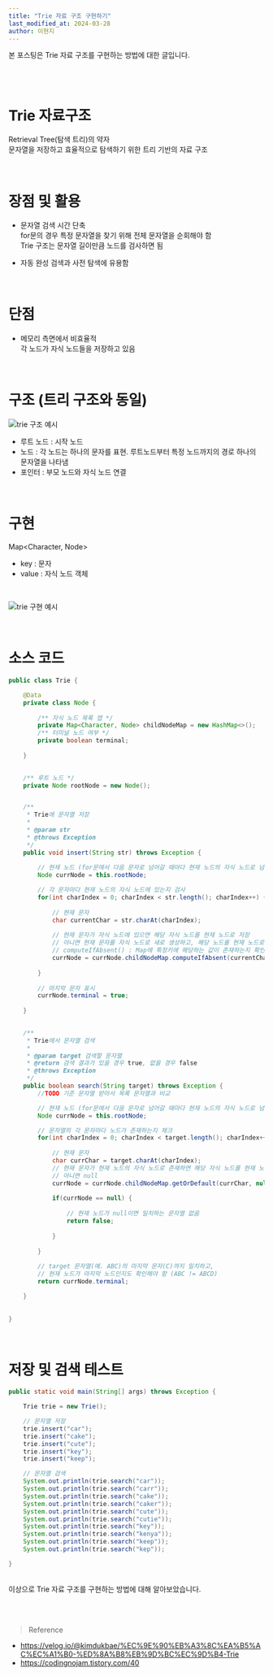 ```yaml
---
title: "Trie 자료 구조 구현하기"
last_modified_at: 2024-03-28
author: 이현지
---
```


본 포스팅은 Trie 자료 구조를 구현하는 방법에 대한 글입니다.

<br><br>

# Trie 자료구조
Retrieval Tree(탐색 트리)의 약자<br>
문자열을 저장하고 효율적으로 탐색하기 위한 트리 기반의 자료 구조<br>

<br>

# 장점 및 활용
- 문자열 검색 시간 단축<br>
for문의 경우 특정 문자열을 찾기 위해 전체 문자열을 순회해야 함<br>
Trie 구조는 문자열 길이만큼 노드를 검사하면 됨<br>

- 자동 완성 검색과 사전 탐색에 유용함<br>

<br>

# 단점
- 메모리 측면에서 비효율적<br>
각 노드가 자식 노드들을 저장하고 있음<br>

<br>

# 구조 (트리 구조와 동일)
![trie 구조 예시](https://img1.daumcdn.net/thumb/R1280x0/?scode=mtistory2&fname=https%3A%2F%2Fblog.kakaocdn.net%2Fdn%2Fcc8fGF%2FbtsGa9g2UAF%2FlNMIphrx021IbKsdUA4E91%2Fimg.png)

- 루트 노드 : 시작 노드<br>
- 노드 : 각 노드는 하나의 문자를 표현. 루트노드부터 특정 노드까지의 경로 하나의 문자열을 나타냄<br>
- 포인터 : 부모 노드와 자식 노드 연결<br>

<br>

# 구현

Map<Character, Node><br> 
- key : 문자<br>
- value : 자식 노드 객체<br>
<br>

![trie 구현 예시](https://img1.daumcdn.net/thumb/R1280x0/?scode=mtistory2&fname=https%3A%2F%2Fblog.kakaocdn.net%2Fdn%2F8K5eX%2FbtsF8xcCsHL%2F9ka2y3Vi755T1OtU3iizW1%2Fimg.png)


<br>

# 소스 코드
```java
public class Trie {

	@Data
	private class Node {
				
		/** 자식 노드 목록 맵 */
		private Map<Character, Node> childNodeMap = new HashMap<>();
        /** 터미널 노드 여부 */
        private boolean terminal;
        
	}

	
	/** 루트 노드 */
	private Node rootNode = new Node();	


	/**
	 * Trie에 문자열 저장
	 * 
	 * @param str 
	 * @throws Exception
	 */
	public void insert(String str) throws Exception {
				
		// 현재 노드 (for문에서 다음 문자로 넘어갈 때마다 현재 노드의 자식 노드로 넘어감)
		Node currNode = this.rootNode;

		// 각 문자마다 현재 노드의 자식 노드에 있는지 검사
	    for(int charIndex = 0; charIndex < str.length(); charIndex++) {
	    	
	    	// 현재 문자
	    	char currentChar = str.charAt(charIndex);
	    	
	    	// 현재 문자가 자식 노드에 있으면 해당 자식 노드를 현재 노드로 저장 
	    	// 아니면 현재 문자를 자식 노드로 새로 생성하고, 해당 노드를 현재 노드로 저장
	    	// computeIfAbsent() : Map에 특정키에 해당하는 값이 존재하는지 확인 후 있으면 해당 값 반환, 없으면 새로 만들어서 추가 후 반환
	    	currNode = currNode.childNodeMap.computeIfAbsent(currentChar, key -> new Node());
	    		    
	    }
		
        // 마지막 문자 표시
        currNode.terminal = true;
        
	}

	
	/**
	 * Trie에서 문자열 검색
	 * 
	 * @param target 검색할 문자열
	 * @return 검색 결과가 있을 경우 true, 없을 경우 false
	 * @throws Exception
	 */
	public boolean search(String target) throws Exception {
		//TODO 기준 문자열 받아서 목록 문자열과 비교

		// 현재 노드 (for문에서 다음 문자로 넘어갈 때마다 현재 노드의 자식 노드로 넘어감)
		Node currNode = this.rootNode;

		// 문자열의 각 문자마다 노드가 존재하는지 체크
		for(int charIndex = 0; charIndex < target.length(); charIndex++) {
			
			// 현재 문자
			char currChar = target.charAt(charIndex);
			// 현재 문자가 현재 노드의 자식 노드로 존재하면 해당 자식 노드를 현재 노드로 저장
            // 아니면 null
			currNode = currNode.childNodeMap.getOrDefault(currChar, null);
			
			if(currNode == null) {
				
				// 현재 노드가 null이면 일치하는 문자열 없음
				return false;
	        
			}
		
		}
		
		// target 문자열(예. ABC)의 마지막 문자(C)까지 일치하고, 
        // 현재 노드가 마지막 노드인지도 확인해야 함 (ABC != ABCD)
		return currNode.terminal;

	}
	
	
}
```
<br>

# 저장 및 검색 테스트
```java
public static void main(String[] args) throws Exception {

    Trie trie = new Trie(); 

    // 문자열 저장
    trie.insert("car");
    trie.insert("cake");
    trie.insert("cute");
    trie.insert("key");
    trie.insert("keep");

    // 문자열 검색
    System.out.println(trie.search("car"));
    System.out.println(trie.search("carr"));
    System.out.println(trie.search("cake"));
    System.out.println(trie.search("caker"));
    System.out.println(trie.search("cute"));
    System.out.println(trie.search("cutie"));
    System.out.println(trie.search("key"));
    System.out.println(trie.search("kenya"));
    System.out.println(trie.search("keep"));
    System.out.println(trie.search("kep"));

}
```
<br>
이상으로 Trie 자료 구조를 구현하는 방법에 대해 알아보았습니다. 

<br><br>
 > Reference 
- https://velog.io/@kimdukbae/%EC%9E%90%EB%A3%8C%EA%B5%AC%EC%A1%B0-%ED%8A%B8%EB%9D%BC%EC%9D%B4-Trie<br>
- https://codingnojam.tistory.com/40<br>